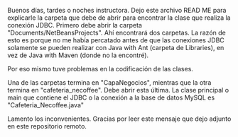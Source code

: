 Buenos días, tardes o noches instructora.
Dejo este archivo READ ME para explicarle la carpeta que debe de abrir para encontrar la clase que realiza la conexión JDBC.
Primero debe abrir la carpeta "Documents/NetBeansProjects". Ahí encontrará dos carpetas. La razón de esto es porque no me había percatado antes de que las conexiones JDBC solamente se pueden realizar con Java with Ant (carpeta de Libraries), 
en vez de Java with Maven (donde no la encontré). 

Por eso mismo tuve problemas en la codificación de las clases.

Una de las carpetas termina en "CapaNegocios", mientras que la otra termina en "cafeteria_necoffee". Debe abrir esta última.
La clase principal o main que contiene el JDBC o la conexión a la base de datos MySQL es "Cafeteria_Necoffee.java"

Lamento los inconvenientes. Gracias por leer este mensaje que dejo adjunto en este repositorio remoto.
